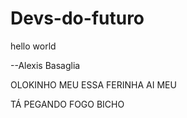 # Devs-do-futuro
hello world


--Alexis Basaglia

OLOKINHO MEU
ESSA FERINHA AI MEU

TÁ PEGANDO FOGO BICHO
